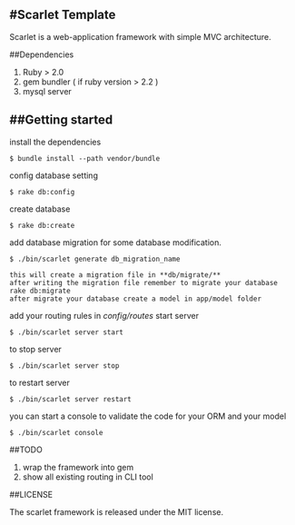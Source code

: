 #Scarlet Template
---
Scarlet is a web-application framework with simple MVC architecture.

##Dependencies

1. Ruby > 2.0
1. gem bundler ( if ruby version > 2.2 )
1. mysql server  

##Getting started
---
 install the dependencies

```
$ bundle install --path vendor/bundle
```

config database setting 

```
$ rake db:config
```

create database

```
$ rake db:create
```

add database migration for some database modification.

```
$ ./bin/scarlet generate db_migration_name

this will create a migration file in **db/migrate/**
after writing the migration file remember to migrate your database
rake db:migrate
after migrate your database create a model in app/model folder

```

add your routing rules in *config/routes*
start server 

```
$ ./bin/scarlet server start
```

to stop server

```
$ ./bin/scarlet server stop
```

to restart server

```
$ ./bin/scarlet server restart
```

you can start a console to validate the code for your ORM and your model  

```
$ ./bin/scarlet console
```

##TODO

1. wrap the framework into gem
1. show all existing routing in CLI tool

##LICENSE

The scarlet framework is released under the MIT license.
